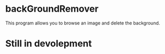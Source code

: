 # backGroundRemover

This program allows you to browse an image and delete the background.


# Still in devolepment
